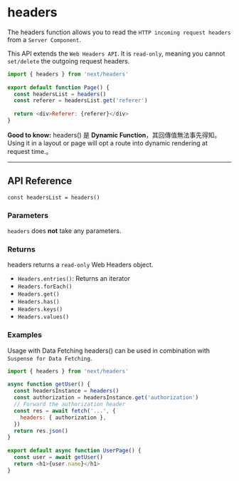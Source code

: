 # headers
The headers function allows you to read the `HTTP incoming request headers` from a `Server Component`.

This API extends the `Web Headers API`. It is `read-only`, meaning you cannot `set/delete` the outgoing request headers.

```js
import { headers } from 'next/headers'
 
export default function Page() {
  const headersList = headers()
  const referer = headersList.get('referer')
 
  return <div>Referer: {referer}</div>
}

```

**Good to know:**
headers() 是 **Dynamic Function**，其回傳值無法事先得知。   
Using it in a layout or page will opt a route into dynamic rendering at request time.。

---

## API Reference

```console
const headersList = headers()
```

### Parameters
`headers` does **not** take any parameters.

### Returns
headers returns a `read-only` Web Headers object.

- `Headers.entries()`:  Returns an iterator
- `Headers.forEach()`
- `Headers.get()`
- `Headers.has()`
- `Headers.keys()`
- `Headers.values()`

### Examples
Usage with Data Fetching
headers() can be used in combination with `Suspense for Data Fetching`.

```js
import { headers } from 'next/headers'
 
async function getUser() {
  const headersInstance = headers()
  const authorization = headersInstance.get('authorization')
  // Forward the authorization header
  const res = await fetch('...', {
    headers: { authorization },
  })
  return res.json()
}
 
export default async function UserPage() {
  const user = await getUser()
  return <h1>{user.name}</h1>
}

```


